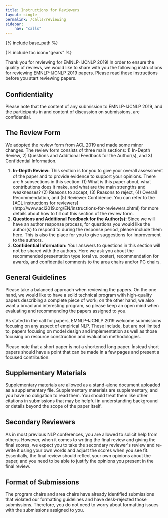 ```yaml
---
title: Instructions for Reviewers
layout: single
permalink: /calls/reviewing
sidebar: 
    nav: "calls"
---
```

{% include base_path %}

{% include toc icon="gears" %}

Thank you for reviewing for EMNLP-IJCNLP 2019! In order to ensure the quality of reviews, we would like to share with you the following instructions for reviewing EMNLP-IJCNLP 2019 papers. Please read these instructions before you start reviewing papers.


## Confidentiality

Please note that the content of any submission to EMNLP-IJCNLP 2019, and the participants in and content of discussion on submissions, are confidential.  


## The Review Form

We adopted the review form from ACL 2019 and made some minor changes. The review form consists of three main sections: 1) In-Depth Review, 2) Questions and Additional Feedback for the Author(s), and 3) Confidential Information.

<ol>
<li><b>In-Depth Review:</b> This section is for you to give your overall assessment of the paper and to provide evidence to support your opinions. There are 5 subsections in this section: (1) What is this paper about, what contributions does it make, and what are the main strengths and weaknesses? (2) Reasons to accept, (3) Reasons to reject, (4) Overall Recommendation, and (5) Reviewer Confidence. You can refer to the [ACL instructions for reviewers](http://www.acl2019.org/EN/instructions-for-reviewers.xhtml) for more details about how to fill out this section of the review form.</li>
<li><b>Questions and Additional Feedback for the Author(s):</b> Since we will have an author response process, for questions you would like the author(s) to respond to during the response period, please include them here. This is also the place for you to give suggestions for improvement to the authors.</li>
<li><b>Confidential Information:</b> Your answers to questions in this section will not be shared with the authors. Here we ask you about the recommended presentation type (oral vs. poster), recommendation for awards, and confidential comments to the area chairs and/or PC chairs.</li>
</ol>


## General Guidelines

Please take a balanced approach when reviewing the papers. On the one hand, we would like to have a solid technical program with high-quality papers describing a complete piece of work; on the other hand, we also want a broad and interesting program, so please keep an open mind when evaluating and recommending the papers assigned to you. 

As stated in the call for papers, EMNLP-IJCNLP 2019 welcome submissions focusing on any aspect of empirical NLP. These include, but are not limited to, papers focusing on model design and implementation as well as those focusing on resource construction and evaluation methodologies.

Please note that a short paper is not a shortened long paper. Instead short papers should have a point that can be made in a few pages and present a focused contribution.



## Supplementary Materials

Supplementary materials are allowed as a stand-alone document uploaded as a supplementary file. Supplementary materials are supplementary, and you have no obligation to read them. You should treat them like other citations in submissions that may be helpful in understanding background or details beyond the scope of the paper itself.


## Secondary Reviewers

As in most previous NLP conferences, you are allowed to solicit help from others. However, when it comes to writing the final review and giving the final scores, we expect you to take the secondary reviewer's review and re-write it using your own words and adjust the scores when you see fit. Essentially, the final review should reflect your own opinions about the paper, and you need to be able to justify the opinions you present in the final review.


## Format of Submissions

The program chairs and area chairs have already identified submissions that violated our formatting guidelines and have desk-rejected those submissions. Therefore, you do not need to worry about formatting issues with the submissions assigned to you.






